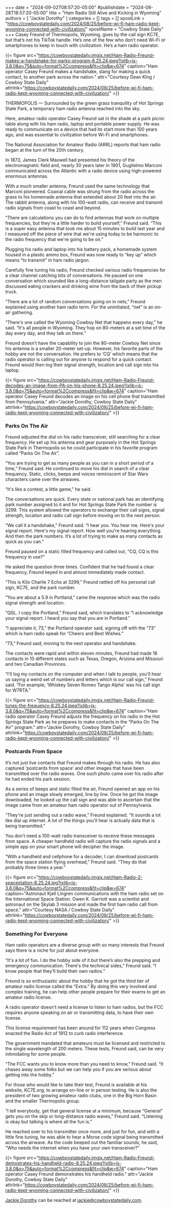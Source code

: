 +++
date = "2024-09-02T08:57:20-05:00"
#publishdate = "2024-08-28T18:57:20-05:00"
title = "Ham Radio Still Alive and Kicking in Wyoming"
authors = [ "Jackie Dorothy" ]
categories = []
tags = []
xpostLink = "https://cowboystatedaily.com/2024/08/25/before-wi-fi-ham-radio-kept-wyoming-connected-with-civilization/"
xpostName = "Cowboy State Daily"
+++
Casey Freund of Thermopolis, Wyoming, goes by the call sign KC7E, but
that’s not his TikTok handle. He’s one of the few who don’t need
Wi-Fi or smartphones to keep in touch with civilization. He’s a ham
radio operator.
<!--more-->

{{< figure src="https://cowboystatedaily.imgix.net/Ham-Radio-Freund-makes-a-handshake-for-parks-program-8.25.24.jpeg?ixlib=js-3.8.0&q=75&auto=format%2Ccompress&fit=clip&w=674" caption="Ham operator Casey Freund makes a handshake, slang for making a quick contact, to another park across the nation." attr="Courtesy Dean KIng / Cowboy State Daily" attrlink="https://cowboystatedaily.com/2024/08/25/before-wi-fi-ham-radio-kept-wyoming-connected-with-civilization/" >}}

THERMOPOLIS — Surrounded by the green grass tranquility of Hot Springs
State Park, a temporary ham radio antenna reached into the sky.

Here, amateur radio operator Casey Freund sat in the shade at a park
picnic table along with his ham radio, laptop and portable power supply.
He was ready to communicate on a device that had its start more than
100 years ago, and was essential to civilization before Wi-Fi and
smartphones.

The National Association for Amateur Radio (ARRL) reports that ham radio
began at the turn of the 20th century.

In 1873, James Clerk Maxwell had presented his theory of the
electromagnetic field and, nearly 30 years later in 1901, Guglielmo
Marconi communicated across the Atlantic with a radio device using
high-powered enormous antennas.

With a much smaller antenna, Freund used the same technology that
Marconi pioneered. Coaxial cable was strung from the radio across the
grass to his homemade antenna that extended about 20 feet into the air.
The rabbit antenna, along with his 100-watt radio, can receive and
transmit radio signals from coast to coast and beyond.

“There are calculations you can do to find antennas that work on
multiple frequencies, but they're a little harder to build yourself,”
Freund said. “This is a super easy antenna that took me about 15
minutes to build last year and I measured off the piece of wire that
we're using today to be harmonic to the radio frequency that we're going
to be on.”

Plugging his radio and laptop into his battery pack, a homemade system
housed in a plastic ammo box, Freund was now ready to “key up” which
means “to transmit” in ham radio jargon.

Carefully fine tuning his radio, Freund checked various radio
frequencies for a clear channel catching bits of conversations. He
paused on one conversation which sounded like a long-distance tailgate
party as the men discussed eating crackers and drinking wine from the
back of their pickup truck.

“There are a lot of random conversations going on in nets,” Freund
explained using another ham radio term. For the uninitiated, “net”
is an on-air gathering.

“There's one called the Wyoming Cowboy Net that happens every day,”
he said. “It's all people in Wyoming. They hop on 80-meters at a set
time of the day every day, and they talk on there.”

Freund doesn’t have the capability to join the 80-meter Cowboy Net
since his antenna is a smaller 20-meter set-up. However, his favorite
parts of the hobby are not the conversation. He prefers to ‘CQ’
which means that the radio operator is calling out for anyone to respond
for a quick contact. Freund would then log their signal strength,
location and call sign into his laptop.

{{< figure src="https://cowboystatedaily.imgix.net/Ham-Radio-Freund-decodes-an-image-from-PA-on-his-phone-8.25.24.jpeg?ixlib=js-3.8.0&q=75&auto=format%2Ccompress&fit=clip&w=674" caption="Ham operator Casey Freund decodes an image on his cell phone that transmitted from Pennsylvania." attr="Jackie Dorothy, Cowboy State Daily" attrlink="https://cowboystatedaily.com/2024/08/25/before-wi-fi-ham-radio-kept-wyoming-connected-with-civilization/" >}}

### Parks On The Air

Freund adjusted the dial on his radio transceiver, still searching for
a clear frequency. He set up his antenna and gear purposely in the
Hot Springs State Park in Thermopolis so he could participate in his
favorite program called “Parks On The Air”.

“You are trying to get as many people as you can in a short period of
a time,” Freund said. He continued to move his dial in search of a
clear frequency. Static, clicks, beeps and voices reminiscent of Star
Wars characters came over the airwaves.

“It's like a contest, a little game,” he said.

The conversations are quick. Every state or national park has an
identifying park number assigned to it and for Hot Springs State Park
the number is 3299. This system allowed the operators to exchange their
call signs, signal strength, location and radio call sign before moving
on to the next person.

“We call it a handshake,” Freund said. “I hear you. You hear me.
Here's your signal report. Here's my signal report. How well you're
hearing everything. And then the park numbers. It’s a lot of trying to
make as many contacts as quick as you can.”

Freund paused on a static filled frequency and called out, “CQ, CQ is
this frequency in use?”

He asked the question three times. Confident that he had found a clear
frequency, Freund keyed in and almost immediately made contact.

“This is Kilo Charlie 7 Echo at 3299,” Freund rattled off his
personal call sign, KC7E, and the park number.

“You are about a 5.9 in Portland,” came the response which was the
radio signal strength and location.

“QSL. I copy the Portland,” Freund said, which translates to
“I acknowledge your signal report. I heard you say that you are in
Portland.”

“I appreciate it, 73,” the Portland operator said, signing off with
the “73” which is ham radio speak for “Cheers and Best Wishes.”

“73,” Freund said, moving to the next operator and handshake.

The contacts were rapid and within eleven minutes, Freund had made 16
contacts in 10 different states such as Texas, Oregon, Arizona and
Missouri and two Canadian Provinces.

“I'll log my contacts on the computer and when I talk to people,
you'll hear us saying a weird set of numbers and letters which is our
call sign,” Freund said. “For example, ‘Whiskey Seven Romeo Tango
Alpha’ was his call sign for W7RTA.”

{{< figure src="https://cowboystatedaily.imgix.net/Ham-Radio-Freund-tunes-the-frequency-8.25.24.jpeg?ixlib=js-3.8.0&q=75&auto=format%2Ccompress&fit=clip&w=674" caption="Ham radio operator Casey Freund adjusts the frequency on his radio in the Hot Springs State Park as he prepares to make contacts in the “Parks On The Air” program." attr="Jackie Dorothy, Cowboy State Daily" attrlink="https://cowboystatedaily.com/2024/08/25/before-wi-fi-ham-radio-kept-wyoming-connected-with-civilization/" >}}


### Postcards From Space

It’s not just live contacts that Freund makes through his radio. He
has also captured ‘postcards from space’ and other images that have
been transmitted over the radio waves. One such photo came over his
radio after he had ended his park session.

As a series of beeps and static filled the air, Freund opened an app
on his phone and an image slowly emerged, line by line. Once he got
the image downloaded, he looked up the call sign and was able to
ascertain that the image came from an amateur ham radio operator out of
Pennsylvania.

“They're just sending out a radio wave,” Freund explained. “It
sounds a lot like dial up internet. A lot of the things you'll hear is
actually data that is being transmitted.”

You don’t need a 100-watt radio transceiver to receive these messages
from space. A cheaper handheld radio will capture the radio signals and
a simple app on your smart phone will decipher the image.

“With a handheld and cellphone for a decoder, I can download postcards
from the space station flying overhead,” Freund said. “They do that
probably three times a year.”

{{< figure src="https://cowboystatedaily.imgix.net/Ham-Radio-2-spacestation-8.25.24.jpg?ixlib=js-3.8.0&q=75&auto=format%2Ccompress&fit=clip&w=674" caption="Astronaut Kjell Lingren communications with the ham radio set on the International Space Station.  Owen K. Garriott was a scientist and astronaut on the Skylab 3 mission and made the first ham radio call from space." attr="Courtesy NASA / Cowboy State Daily" attrlink="https://cowboystatedaily.com/2024/08/25/before-wi-fi-ham-radio-kept-wyoming-connected-with-civilization/" >}}


### Something For Everyone

Ham radio operators are a diverse group with so many interests that
Freund says there is a niche for just about everyone.

“It's a lot of fun. I do the hobby side of it but there’s also the
prepping and emergency communication. There's the technical sides,”
Freund said. “I know people that they'll build their own radios.”

Freund is so enthusiastic about the hobby that he got the third tier
of amateur radio license called the “Extra.” By doing this very
involved and complex training, he can help other people prepare for
their exams to get an amateur radio license.

A radio operator doesn’t need a license to listen to ham radios, but
the FCC requires anyone speaking on air or transmitting data, to have
their own license.

This license requirement has been around for 112 years when Congress
enacted the Radio Act of 1912 to curb radio interference.

The government mandated that amateurs must be licensed and restricted to
the single wavelength of 200 meters. These tests, Freund said, can be
very intimidating for some people.

“The FCC wants you to know more than you need to know,” Freund said.
“It chases away some folks but we can help you if you are serious
about getting into the hobby.”

For those who would like to take their test, Freund is available at his
website, KC7E.org, to arrange on-line or in person testing. He is also
the president of two growing amateur radio clubs, one in the Big Horn
Basin and the smaller Thermopolis group.

“I tell everybody, get that general license at a minimum, because
“General” gets you on the skip or long-distance radio waves,”
Freund said. “Listening is okay but talking is where all the fun
is.”

He reached over to his transmitter once more, and just for fun, and with
a little fine tuning, he was able to hear a Morse code signal being
transmitted across the airwave. As the code beeped out the familiar
sounds, he said, “Who needs the internet when you have your own
transceiver?”

{{< figure src="https://cowboystatedaily.imgix.net/Ham-Radio-Freund-demostrates-his-handheld-radio-8.25.24.jpeg?ixlib=js-3.8.0&q=75&auto=format%2Ccompress&fit=clip&w=674" caption="Ham operator Casey Freund demonstrates his handheld radio." attr="Jackie Dorothy, Cowboy State Daily" attrlink="https://cowboystatedaily.com/2024/08/25/before-wi-fi-ham-radio-kept-wyoming-connected-with-civilization/" >}}

[Jackie Dorothy](https://cowboystatedaily.com/author/jackie-dorothy/)
can be reached at jackie@cowboystatedaily.com.
